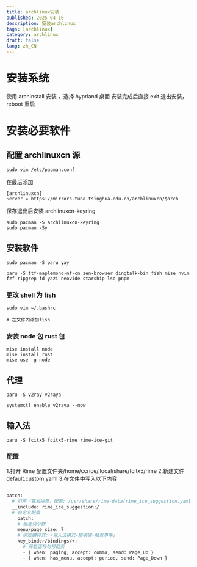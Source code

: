 ```yaml
---
title: archlinux安装
published: 2025-04-10
description: 安装archlinux
tags: [archlinux]
category: archlinux
draft: false
lang: zh_CN
---
```


# 安装系统

使用 archinstall 安装 ，选择 hyprland 桌面
安装完成后直接 exit 退出安装，reboot 重启

# 安装必要软件

## 配置 archlinuxcn 源

```fish
sudo vim /etc/pacman.conf
```

在最后添加

```fish
[archlinuxcn]
Server = https://mirrors.tuna.tsinghua.edu.cn/archlinuxcn/$arch
```

保存退出后安装 archlinuxcn-keyring

```fish
sudo pacman -S archlinuxcn-keyring
sudo pacman -Sy
```

## 安装软件

```fish
sudo pacman -S paru yay

paru -S ttf-maplemono-nf-cn zen-browser dingtalk-bin fish mise nvim fzf ripgrep fd yazi neovide starship lsd pnpm

```

### 更改 shell 为 fish

```fish
sudo vim ~/.bashrc

# 在文件内添加fish
```

### 安装 node 包 rust 包

```fish
mise install node
mise install rust
mise use -g node
```

## 代理

```fish
paru -S v2ray v2raya

systemctl enable v2raya --now
```

## 输入法

```fish
paru -S fcitx5 fcitx5-rime rime-ice-git
```

### 配置

1.打开 Rime 配置文件夹/home/ccrice/.local/share/fcitx5/rime 2.新建文件 default.custom.yaml 3.在文件中写入以下内容

```bash

patch:
  # 引用「雾凇拼音」配置: /usr/share/rime-data/rime_ice_suggestion.yaml
  __include: rime_ice_suggestion:/
  # 自定义配置
  __patch:
    # 候选词个数
    menu/page_size: 7
    # 绑定键样式:「输入法模式-接收键-触发事件」
    key_binder/bindings/+:
      # 开启逗号句号翻页
      - { when: paging, accept: comma, send: Page_Up }
      - { when: has_menu, accept: period, send: Page_Down }
```
